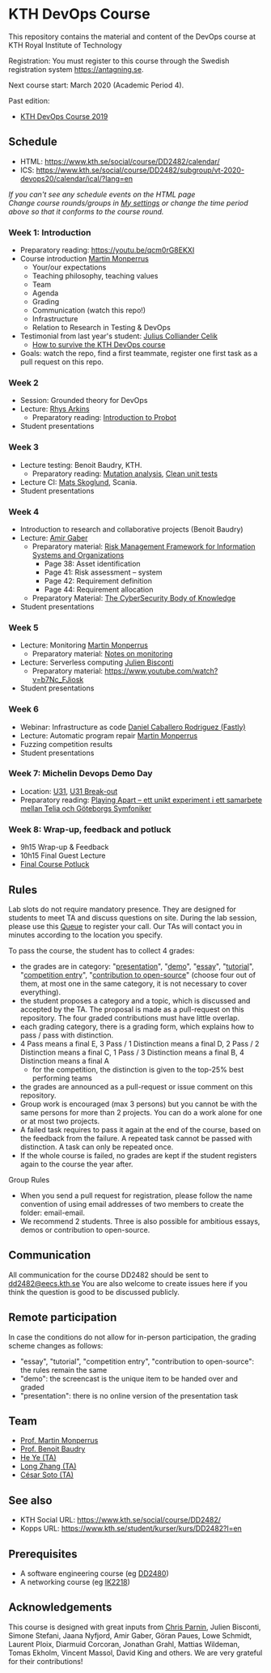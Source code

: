 # KTH DevOps Course

This repository contains the material and content of the DevOps course at KTH Royal Institute of Technology

Registration: You must register to this course through the Swedish registration system <https://antagning.se>.

Next course start: March 2020 (Academic Period 4).

Past edition:
* [KTH DevOps Course 2019](https://github.com/KTH/devops-course/blob/master/README-2019.md)

## Schedule

* HTML: https://www.kth.se/social/course/DD2482/calendar/
* ICS: https://www.kth.se/social/course/DD2482/subgroup/vt-2020-devops20/calendar/ical/?lang=en

*If you can't see any schedule events on the HTML page*  
*Change course rounds/groups in [My settings](https://www.kth.se/social/course/DD2482/subscription/) or change the time period above so that it conforms to the course round.*

### Week 1: Introduction
* Preparatory reading: <https://youtu.be/qcm0rG8EKXI>
* Course introduction [Martin Monperrus](https://www.monperrus.net/martin/)
  * Your/our expectations
  * Teaching philosophy, teaching values
  * Team
  * Agenda
  * Grading
  * Communication (watch this repo!)
  * Infrastructure
  * Relation to Research in Testing & DevOps 
* Testimonial from last year's student: [Julius Colliander Celik](https://github.com/juliuscc)
  * [How to survive the KTH DevOps course](https://docs.google.com/presentation/d/1sqfWk3DmM0fNAC61k2nNR5qrg-LttAiviYhA_BkaN9o/edit?usp=sharing)
* Goals: watch the repo, find a first teammate, register one first task as a pull request on this repo.

### Week 2
* Session: Grounded theory for DevOps
* Lecture: [Rhys Arkins](https://www.linkedin.com/in/rhys-arkins-5a643a/) 
  * Preparatory reading: [Introduction to Probot](https://probot.github.io/docs/)
* Student presentations

### Week 3
* Lecture testing: Benoit Baudry, KTH.
  * Preparatory reading: [Mutation analysis](https://medium.com/@almyre/short-circuiting-method-executions-to-assess-test-quality-2d3fda45bc7f), [Clean unit tests](https://blog.usejournal.com/3-easy-ways-to-write-cleaner-unit-tests-2ec04ca6b9df)
* Lecture CI: [Mats Skoglund](https://www.linkedin.com/in/matsskoglund/), Scania.
* Student presentations

### Week 4
* Introduction to research and collaborative projects (Benoit Baudry)
* Lecture: [Amir Gaber](https://www.linkedin.com/in/amirgaber/)
  * Preparatory material: [Risk Management Framework for Information Systems and Organizations](https://nvlpubs.nist.gov/nistpubs/SpecialPublications/NIST.SP.800-37r2.pdf)
    * Page 38: Asset identification
    * Page 41: Risk assessment – system
    * Page 42: Requirement definition
    * Page 44: Requirement allocation
  * Preparatory Material: [The CyberSecurity Body of Knowledge](https://www.cybok.org/media/downloads/CyBOK_version_1.0_YMKBy7a.pdf)
* Student presentations

### Week 5
* Lecture: Monitoring [Martin Monperrus](https://www.monperrus.net/martin/)
  * Preparatory material: [Notes on monitoring](https://www.monperrus.net/martin/monitoring.pdf)
* Lecture: Serverless computing [Julien Bisconti](https://www.linkedin.com/in/julienbisconti/) 
  * Preparatory material: <https://www.youtube.com/watch?v=b7Nc_FJiosk>
* Student presentations

### Week 6
* Webinar: Infrastructure as code [Daniel Caballero Rodriguez (Fastly)](https://www.linkedin.com/in/danicaba/) 
* Lecture: Automatic program repair [Martin Monperrus](https://www.monperrus.net/martin/)
* Fuzzing competition results
* Student presentations

### Week 7: Michelin Devops Demo Day
* Location: [U31](https://www.kth.se/places/room/id/1f421a2a-40ec-4dcc-ab4b-0a39174cb067), [U31 Break-out](https://www.kth.se/places/room/id/0d4376e6-7a85-4dad-9587-c63cc3a24708)
* Preparatory reading: [Playing Apart – ett unikt experiment i ett samarbete mellan Telia och Göteborgs Symfoniker](https://youtu.be/B4_GszP0k4E)

### Week 8: Wrap-up, feedback and potluck
* 9h15 Wrap-up & Feedback
* 10h15 Final Guest Lecture
* [Final Course Potluck](https://en.wikipedia.org/wiki/Potluck)

## Rules

Lab slots do not require mandatory presence. They are designed for students to meet TA and discuss questions on site. During the lab session, please use this [Queue](http://queue.csc.kth.se/#/queue/DD2482) to register your call. Our TAs will contact you in minutes according to the location you specify.

To pass the course, the student has to collect 4 grades:
* the grades are in category: "[presentation](https://github.com/KTH/devops-course/tree/master/contributions/presentation)", "[demo](https://github.com/KTH/devops-course/tree/master/contributions/demo)", "[essay](https://github.com/KTH/devops-course/tree/master/contributions/essay)", "[tutorial](https://github.com/KTH/devops-course/tree/master/contributions/tutorial)", "[competition entry](https://github.com/KTH/devops-course/tree/master/contributions/competition)", "[contribution to open-source](https://github.com/KTH/devops-course/tree/master/contributions/open-source)" (choose four out of them, at most one in the same category, it is not necessary to cover everything).  
* the student proposes a category and a topic, which is discussed and accepted by the TA. The proposal is made as a pull-request on this repository. The four graded contributions must have little overlap.
* each grading category, there is a grading form, which explains how to pass / pass with distinction.
* 4 Pass means a final E, 3 Pass / 1 Distinction means a final D, 2 Pass / 2 Distinction means a final C, 1 Pass / 3 Distinction means a final B, 4 Distinction means a final A
  * for the competition, the distinction is given to the top-25% best performing teams
* the grades are announced as a pull-request or issue comment on this repository.   
* Group work is encouraged (max 3 persons) but you cannot be with the same persons for more than 2 projects. You can do a work alone for one or at most two projects.
* A failed task requires to pass it again at the end of the course, based on the feedback from the failure. A repeated task cannot be passed with distinction. A task can only be repeated once.
* If the whole course is failed, no grades are kept if the student registers again to the course the year after. 

Group Rules
* When you send a pull request for registration, please follow the name convention of using email addresses of two members to create the folder: email-email.
* We recommend 2 students. Three is also possible for ambitious essays, demos or contribution to open-source.

## Communication

All communication for the course DD2482 should be sent to <dd2482@eecs.kth.se> You are also welcome to create issues here if you think the question is good to be discussed publicly.

## Remote participation

In case the conditions do not allow for in-person participation, the grading scheme changes as follows:

* "essay", "tutorial", "competition entry", "contribution to open-source": the rules remain the same
* "demo": the screencast is the unique item to be handed over and graded
* "presentation": there is no online version of the presentation task

## Team

* [Prof. Martin Monperrus](http://www.monperrus.net/martin/)
* [Prof. Benoit Baudry](https://softwarediversity.eu/)
* [He Ye (TA)](https://www.kth.se/profile/heye)
* [Long Zhang (TA)](http://gluckzhang.com/)
* [César Soto (TA)](https://cesarsotovalero.github.io/)

## See also

* KTH Social URL: <https://www.kth.se/social/course/DD2482/>
* Kopps URL: <https://www.kth.se/student/kurser/kurs/DD2482?l=en>

## Prerequisites

* A software engineering course (eg [DD2480](https://www.kth.se/student/kurser/kurs/DD2480))
* A networking course (eg [IK2218](https://www.kth.se/student/kurser/kurs/IK2218?l=en))

## Acknowledgements

This course is designed with great inputs from [Chris Parnin](https://github.com/CSC-DevOps/Course), Julien Bisconti, Simone Stefani, Jaana Nyfjord, Amir Gaber, Göran Paues, Lowe Schmidt, Laurent Ploix, Diarmuid Corcoran, Jonathan Grahl, Mattias Wildeman, Tomas Ekholm, Vincent Massol, David King and others. We are very grateful for their contributions!
